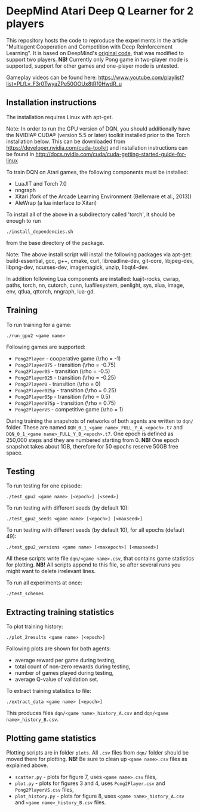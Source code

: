 # DeepMind Atari Deep Q Learner for 2 players

This repository hosts the code to reproduce the experiments in the article "Multiagent Cooperation and Competition with Deep
Reinforcement Learning". It is based on DeepMind's [original code](https://sites.google.com/a/deepmind.com/dqn/), that was modified to support two players. **NB!** Currently only Pong game in two-player mode is supported, support for other games and one-player mode is untested.

Gameplay videos can be found here: https://www.youtube.com/playlist?list=PLfLv_F3r0TwyaZPe50OOUx8tRf0HwdR_u

Installation instructions
-------------------------

The installation requires Linux with apt-get.

Note: In order to run the GPU version of DQN, you should additionally have the
NVIDIA® CUDA® (version 5.5 or later) toolkit installed prior to the Torch
installation below.
This can be downloaded from https://developer.nvidia.com/cuda-toolkit
and installation instructions can be found in
http://docs.nvidia.com/cuda/cuda-getting-started-guide-for-linux

To train DQN on Atari games, the following components must be installed:
* LuaJIT and Torch 7.0
* nngraph
* Xitari (fork of the Arcade Learning Environment (Bellemare et al., 2013))
* AleWrap (a lua interface to Xitari)

To install all of the above in a subdirectory called 'torch', it should be enough to run

    ./install_dependencies.sh

from the base directory of the package.


Note: The above install script will install the following packages via apt-get:
build-essential, gcc, g++, cmake, curl, libreadline-dev, git-core, libjpeg-dev,
libpng-dev, ncurses-dev, imagemagick, unzip, libqt4-dev.

In addition following Lua components are installed: luajit-rocks, cwrap, paths,
torch, nn, cutorch, cunn, luafilesystem, penlight, sys, xlua, image, env, qtlua,
qttorch, nngraph, lua-gd. 

Training
--------

To run training for a game:

    ./run_gpu2 <game name>

Following games are supported:
 * `Pong2Player` - cooperative game (\rho = -1)
 * `Pong2Player075` - transition (\rho = -0.75)
 * `Pong2Player05` - transition (\rho = -0.5)
 * `Pong2Player025` - transition (\rho = -0.25)
 * `Pong2Player0` - transition (\rho = 0)
 * `Pong2Player025p` - transition (\rho = 0.25)
 * `Pong2Player05p` - transition (\rho = 0.5)
 * `Pong2Player075p` - transition (\rho = 0.75)
 * `Pong2PlayerVS` - competitive game (\rho = 1)

During training the snapshots of networks of both agents are written to `dqn/` folder. These are named `DQN_0_1_<game name>_FULL_Y_A_<epoch>.t7` and `DQN_0_1_<game name>_FULL_Y_B_<epoch>.t7`. One epoch is defined as 250,000 steps and they are numbered starting from 0. **NB!** One epoch snapshot takes about 1GB, therefore for 50 epochs reserve 50GB free space.

Testing
-------

To run testing for one episode:

    ./test_gpu2 <game name> [<epoch>] [<seed>]
    
To run testing with different seeds (by default 10):

    ./test_gpu2_seeds <game name> [<epoch>] [<maxseed>]

To run testing with different seeds (by default 10), for all epochs (default 49):

    ./test_gpu2_versions <game name> [<maxepoch>] [<maxseed>]
    
All these scripts write file `dqn/<game name>.csv`, that contains game statistics for plotting. **NB!** All scripts append to this file, so after several runs you might want to delete irrelevant lines.

To run all experiments at once:

    ./test_schemes
    
Extracting training statistics
----------------------------

To plot training history:

    ./plot_2results <game name> [<epoch>]
    
Following plots are shown for both agents:
 * average reward per game during testing,
 * total count of non-zero rewards during testing,
 * number of games played during testing,
 * average Q-value of validation set.

To extract training statistics to file:

    ./extract_data <game name> [<epoch>]

This produces files `dqn/<game name>_history_A.csv` and `dqn/<game name>_history_B.csv`.

Plotting game statistics
------------------------

Plotting scripts are in folder `plots`. All `.csv` files from `dqn/` folder should be moved there for plotting. **NB!** Be sure to clean up `<game name>.csv` files as explained above.

 * `scatter.py` - plots for figure 7, uses `<game name>.csv` files,
 * `plot.py` - plots for figures 3 and 4, uses `Pong2Player.csv` and `Pong2PlayerVS.csv` files,
 * `plot_history.py` - plots for figure 8, uses `<game name>_history_A.csv` and `<game name>_history_B.csv` files.
